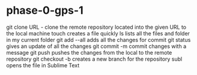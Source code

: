 # phase-0-gps-1
git clone URL - clone the remote repository located into the given URL to the local machine
touch creates a file quickly
ls lists all the files and folder in my current folder
git add --all adds all the changes for commit
git status gives an update of all the changes
git commit -m commit changes with a message
git push pushes the changes from the local to the remote repository
git checkout -b creates a new branch for the repository
subl opens the file in Sublime Text
